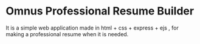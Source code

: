 # Omnus Professional Resume Builder

It is a simple web application made in html + css + express + ejs , for making a professional resume when it is needed.
